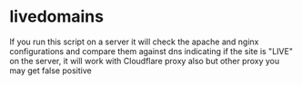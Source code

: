 # livedomains
If you run this script on a server it will check the apache and nginx configurations and compare them against dns indicating if the site is "LIVE" on the server, it will work with Cloudflare proxy also but other proxy you may get false positive
